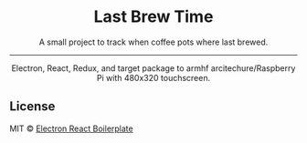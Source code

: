 <div align="center">
    <h1>Last Brew Time</h1>
    <p>A small project to track when coffee pots where last brewed.</p>
    <hr>
    <p>Electron, React, Redux, and target package to armhf arcitechure/Raspberry Pi with 480x320 touchscreen.</p>
</div>

## License

MIT © [Electron React Boilerplate](https://github.com/electron-react-boilerplate)
